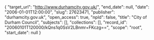 {
  "target_url": "http://www.durhamcity.gov.uk/", 
  "end_date": null, 
  "date": "2006-01-01T12:00:00", 
  "slug": 27623471, 
  "publisher": "durhamcity.gov.uk", 
  "open_access": true, 
  "npld": false, 
  "title": "City of Durham Council", 
  "subjects": [], 
  "collections": [], 
  "record_id": "20060101T120000/kQns1q0SsV2LBnmr+FKczg==", 
  "scope": "root", 
  "start_date": null
}

